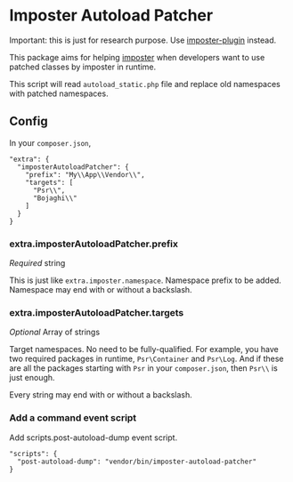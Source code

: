 # Imposter Autoload Patcher

Important: this is just for research purpose. Use [imposter-plugin](https://github.com/typisttech/imposter-plugin) instead.

This package aims for helping [imposter](https://github.com/typisttech/imposter)
when developers want to use patched classes by imposter in runtime.

This script will read `autoload_static.php` file and replace old namespaces with
patched namespaces.

## Config

In your `composer.json`,

```
"extra": {
  "imposterAutoloadPatcher": {
    "prefix": "My\\App\\Vendor\\",
    "targets": [
      "Psr\\",
      "Bojaghi\\"
    ]
  }
}
```

### extra.imposterAutoloadPatcher.prefix

*Required* string

This is just like `extra.imposter.namespace`. Namespace prefix to be added.
Namespace may end with or without a backslash.

### extra.imposterAutoloadPatcher.targets

*Optional* Array of strings

Target namespaces. No need to be fully-qualified.
For example, you have two required packages in runtime, `Psr\Container` and `Psr\Log`.
And if these are all the packages starting with `Psr` in your `composer.json`, then `Psr\\` is just enough.

Every string may end with or without a backslash.

### Add a command event script

Add scripts.post-autoload-dump event script.

```
"scripts": {
  "post-autoload-dump": "vendor/bin/imposter-autoload-patcher"
}
```
